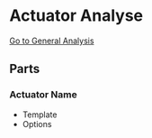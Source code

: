 # Actuator Analyse
[Go to General Analysis](../README.md)

## Parts
### Actuator Name
* Template
* Options